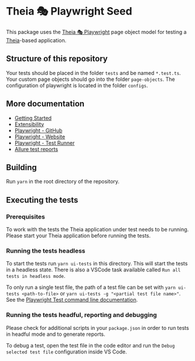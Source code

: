 # Theia 🎭 Playwright Seed

This package uses the [Theia 🎭 Playwright](https://github.com/eclipse-theia/theia/tree/master/examples/playwright) page object model for testing a [Theia](https://github.com/eclipse-theia/theia)-based application.

## Structure of this repository

Your tests should be placed in the folder `tests` and be named `*.test.ts`.
Your custom page objects should go into the folder `page-objects`.
The configuration of playwright is located in the folder `configs`.

## More documentation

- [Getting Started](https://github.com/eclipse-theia/theia/tree/master/examples/playwright/docs/GETTING_STARTED.md)
- [Extensibility](https://github.com/eclipse-theia/theia/tree/master/examples/playwright/docs/EXTENSIBILITY.md)
- [Playwright - GitHub](https://github.com/microsoft/playwright)
- [Playwright - Website](https://playwright.dev)
- [Playwright - Test Runner](https://playwright.dev/docs/intro)
- [Allure test reports](https://github.com/allure-framework/allure2)

## Building

Run `yarn` in the root directory of the repository.

## Executing the tests

### Prerequisites

To work with the tests the Theia application under test needs to be running.
Please start your Theia application before running the tests.

### Running the tests headless

To start the tests run `yarn ui-tests` in this directory. This will start the tests in a headless state. There is also a VSCode task available called
`Run all tests in headless mode`.

To only run a single test file, the path of a test file can be set with `yarn ui-tests <path-to-file>` or `yarn ui-tests -g "<partial test file name>"`.
See the [Playwright Test command line documentation](https://playwright.dev/docs/intro#command-line).

### Running the tests headful, reporting and debugging

Please check for additional scripts in your `package.json` in order to run tests in headful mode and to generate reports.

To debug a test, open the test file in the code editor and run the `Debug selected test file` configuration inside VS Code.
